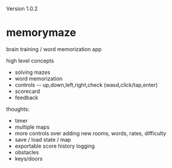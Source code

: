 Version 1.0.2


# memorymaze

brain training / word memorization app

high level concepts
- solving mazes
- word memorization
- controls -- up,down,left,right,check (wasd,click/tap,enter)
- scorecard
- feedback

thoughts:
- timer
- multiple maps
- more controls over adding new rooms, words, rates, difficulty
- save / load state / map
- exportable score history logging
- obstacles
- keys/doors

